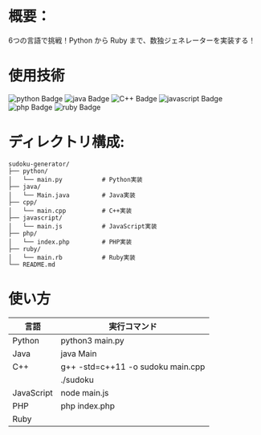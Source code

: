 # 概要：
6つの言語で挑戦！Python から Ruby まで、数独ジェネレーターを実装する！

# 使用技術
![python Badge](https://img.shields.io/badge/-Python-%230000.svg?style=flat&logo=python)
![java Badge](https://img.shields.io/badge/-Java-%230000.svg?style=flat&logo=java)
![C++ Badge](https://img.shields.io/badge/-C++-%230000.svg?style=flat&logo=C%2B%2B)
![javascript Badge](https://img.shields.io/badge/-JavaScript-%230000.svg?style=flat&logo=javascript)
![php Badge](https://img.shields.io/badge/-PHP-%230000.svg?style=flat&logo=php)
![ruby Badge](https://img.shields.io/badge/-Ruby-%230000.svg?style=flat&logo=ruby)

# ディレクトリ構成:
```
sudoku-generator/
├── python/
│   └── main.py           # Python実装
├── java/
│   └── Main.java         # Java実装
├── cpp/
│   └── main.cpp          # C++実装
├── javascript/
│   └── main.js           # JavaScript実装
├── php/
│   └── index.php         # PHP実装
├── ruby/
│   └── main.rb           # Ruby実装
└── README.md             
```

# 使い方
| 言語         | 実行コマンド                            |
|------------|-----------------------------------|
| Python     | python3 main.py                   |
| Java       | java Main                         |
| C++        | g++ -std=c++11 -o sudoku main.cpp |
|            | ./sudoku                          |
| JavaScript | node main.js                      |
| PHP        | php index.php                     |
| Ruby       |                                   |

